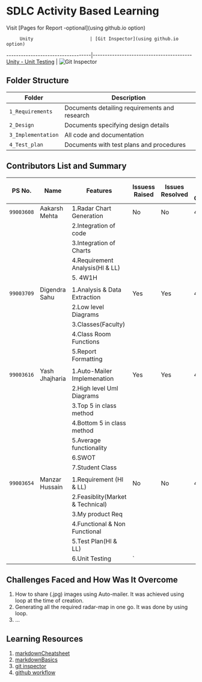 # SDLC Activity Based Learning

Visit [Pages for Report -optional](using github.io option)

         Unity                     | [Git Inspector](using github.io option)
-----------------------------------|-----------------------------------------
 [Unity - Unit Testing](Badgelink) | ![Git Inspector](Badgelink)


## Folder Structure
Folder             | Description
-------------------| -----------------------------------------
`1_Requirements`   | Documents detailing requirements and research
`2_Design`         | Documents specifying design details
`3_Implementation` | All code and documentation
`4_Test_plan`      | Documents with test plans and procedures

## Contributors List and Summary

PS No.     |     Name        |           Features              | Issuess Raised|Issues Resolved |No Test Cases|Test Case Pass
-----------|-----------------|---------------------------------|---------------|----------------|-------------|--------------
`99003608` | Aakarsh Mehta   | 1.Radar Chart Generation        |  No           | No             |   4         | 4
           |                 | 2.Integration of code           |               |                |             |
           |                 | 3.Integration of Charts         |               |                |             |
           |                 | 4.Requirement Analysis(Hl & LL) |               |                |             |
           |                 | 5. 4W1H                         |               |                |             |
           |                 |                                 |               |                |             |
`99003709` | Digendra Sahu   | 1.Analysis & Data Extraction    | Yes           | Yes            |   4         | 4
           |                 | 2.Low level Diagrams            |               |                |             |
           |                 | 3.Classes(Faculty)              |               |                |             |
           |                 | 4.Class Room Functions          |               |                |             |
           |                 | 5.Report Formatting             |               |                |             |
           |                 |                                 |               |                |             |
`99003616` | Yash Jhajharia  | 1.Auto-Mailer Implemenation     | Yes           | Yes            |   4         | 4
           |                 | 2.High level Uml Diagrams       |               |                |             |
           |                 | 3.Top 5 in class method         |               |                |             |
           |                 | 4.Bottom 5 in class method      |               |                |             |
           |                 | 5.Average functionality         |               |                |             |
           |                 | 6.SWOT                          |               |                |             |
           |                 | 7.Student Class                 |               |                |             | 
           |                 |                                 |               |                |             |
`99003654` | Manzar Hussain  | 1.Requirement (Hl & LL)         | No            | No             |   4         | 4
           |                 | 2.Feasiblity(Market & Technical)|               |                |             |
           |                 | 3.My product Req                |               |                |             |
           |                 | 4.Functional & Non Functional   |               |                |             |
           |                 | 5.Test Plan(Hl & LL)            |               |                |             |
           |                 | 6.Unit Testing                  |`              |                |             |

## Challenges Faced and How Was It Overcome

1. How to share (.jpg) images using Auto-mailer. It was achieved using loop at the time of creation.
2. Generating all the required radar-map in one go. It was done by using loop.
3. ...

## Learning Resources
1. [markdownCheatsheet](https://github.com/adam-p/markdown-here/wiki/Markdown-Cheatsheet)
2. [markdownBasics](https://guides.github.com/features/mastering-markdown/)
3. [git inspector](https://github.com/ejwa/gitinspector.git) 
4. [github workflow](https://docs.github.com/en/actions/learn-github-action)


